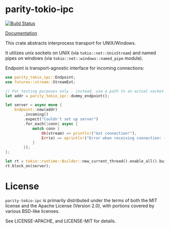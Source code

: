 # parity-tokio-ipc

[![Build Status](https://travis-ci.org/NikVolf/parity-tokio-ipc.svg?branch=master)](https://travis-ci.org/NikVolf/parity-tokio-ipc)

[Documentation](https://nikvolf.github.io/parity-tokio-ipc)

This crate abstracts interprocess transport for UNIX/Windows.

It utilizes unix sockets on UNIX (via `tokio::net::UnixStream`) and named pipes on windows (via `tokio::net::windows::named_pipe` module).

Endpoint is transport-agnostic interface for incoming connections:
```rust
use parity_tokio_ipc::Endpoint;
use futures::stream::StreamExt;

// For testing purposes only - instead, use a path to an actual socket or a pipe
let addr = parity_tokio_ipc::dummy_endpoint();

let server = async move {
    Endpoint::new(addr)
        .incoming()
        .expect("Couldn't set up server")
        .for_each(|conn| async {
            match conn {
                Ok(stream) => println!("Got connection!"),
                Err(e) => eprintln!("Error when receiving connection: {:?}", e),
            }
        });
};

let rt = tokio::runtime::Builder::new_current_thread().enable_all().build().unwrap();
rt.block_on(server);
```


# License

`parity-tokio-ipc` is primarily distributed under the terms of both the MIT
license and the Apache License (Version 2.0), with portions covered by various
BSD-like licenses.

See LICENSE-APACHE, and LICENSE-MIT for details.
